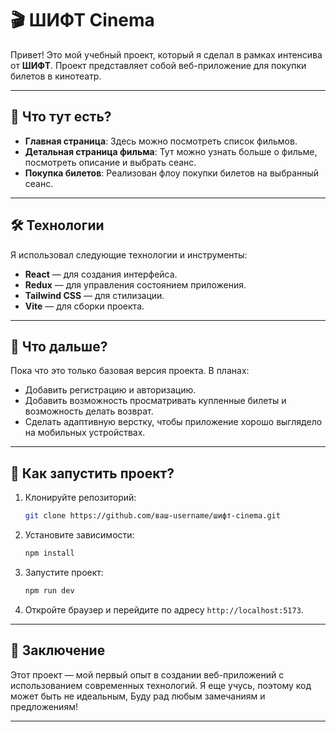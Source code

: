 
# 🎬 ШИФТ Cinema

Привет! Это мой учебный проект, который я сделал в рамках интенсива от **ШИФТ**. Проект представляет собой веб-приложение для покупки билетов в кинотеатр.

---

## 📌 Что тут есть?

- **Главная страница**: Здесь можно посмотреть список фильмов.
- **Детальная страница фильма**: Тут можно узнать больше о фильме, посмотреть описание и выбрать сеанс.
- **Покупка билетов**: Реализован флоу покупки билетов на выбранный сеанс.

---

## 🛠 Технологии

Я использовал следующие технологии и инструменты:

- **React** — для создания интерфейса.
- **Redux** — для управления состоянием приложения.
- **Tailwind CSS** — для стилизации.
- **Vite** — для сборки проекта.

---

## 📝 Что дальше?

Пока что это только базовая версия проекта. В планах:

- Добавить регистрацию и авторизацию.
- Добавить возможность просматривать купленные билеты и возможность делать возврат.
- Сделать адаптивную верстку, чтобы приложение хорошо выглядело на мобильных устройствах.

---

## 🚀 Как запустить проект?

1. Клонируйте репозиторий:
   ```bash
   git clone https://github.com/ваш-username/шифт-cinema.git
   ```
2. Установите зависимости:
   ```bash
   npm install
   ```
3. Запустите проект:
   ```bash
   npm run dev
   ```
4. Откройте браузер и перейдите по адресу `http://localhost:5173`.

---

## 💬 Заключение

Этот проект — мой первый опыт в создании веб-приложений с использованием современных технологий. Я еще учусь, поэтому код может быть не идеальным, Буду рад любым замечаниям и предложениям! 


---
